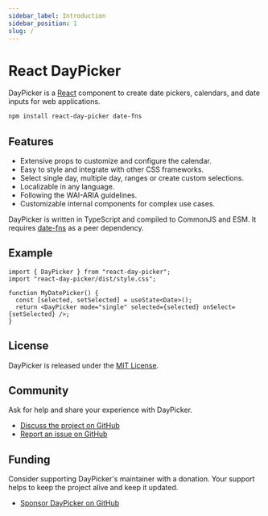```yaml
---
sidebar_label: Introduction
sidebar_position: 1
slug: /
---
```


# React DayPicker

DayPicker is a [React](https://react.dev) component to create date pickers, calendars, and date inputs for web applications.

```bash npm2yarn
npm install react-day-picker date-fns
```

## Features

- Extensive props to customize and configure the calendar.
- Easy to style and integrate with other CSS frameworks.
- Select single day, multiple day, ranges or create custom selections.
- Localizable in any language.
- Following the WAI-ARIA guidelines.
- Customizable internal components for complex use cases.

DayPicker is written in TypeScript and compiled to CommonJS and ESM. It requires [date-fns](https://date-fns.org) as a peer dependency.

## Example

```tsx
import { DayPicker } from "react-day-picker";
import "react-day-picker/dist/style.css";

function MyDatePicker() {
  const [selected, setSelected] = useState<Date>();
  return <DayPicker mode="single" selected={selected} onSelect={setSelected} />;
}
```

<BrowserWindow>
  <Examples.Start />
</BrowserWindow>

## License

DayPicker is released under the [MIT License](./license).

## Community

Ask for help and share your experience with DayPicker.

- [Discuss the project on GitHub](https://github.com/gpbl/react-day-picker/discussions)
- [Report an issue on GitHub](https://github.com/gpbl/react-day-picker/issues/new/choose)

## Funding

Consider supporting DayPicker's maintainer with a donation. Your support helps to keep the project alive and keep it updated.

- [Sponsor DayPicker on GitHub](https://github.com/sponsors/gpbl)
